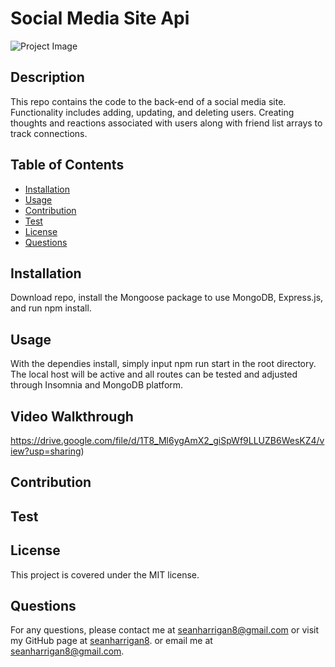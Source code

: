 
# Social Media Site Api

![Project Image]()

## Description

This repo contains the code to the back-end of a social media site. Functionality includes adding, updating, and deleting users. Creating thoughts and reactions associated with users along with friend list arrays to track connections. 

## Table of Contents

* [Installation](#installation)
* [Usage](#usage)
* [Contribution](#contribution)
* [Test](#test)
* [License](#license)
* [Questions](#questions)

## Installation

Download repo, install the Mongoose package to use MongoDB, Express.js, and run npm install.

## Usage

With the dependies install, simply input npm run start in the root directory. The local host will be active and all routes can be tested and adjusted through Insomnia and MongoDB platform.

## Video Walkthrough

https://drive.google.com/file/d/1T8_Ml6ygAmX2_giSpWf9LLUZB6WesKZ4/view?usp=sharing)


## Contribution



## Test



## License
This project is covered under the MIT license.

## Questions
For any questions, please contact me at seanharrigan8@gmail.com or visit my GitHub page at [seanharrigan8](https://github.com/seanharrigan8).
or email me at seanharrigan8@gmail.com.
